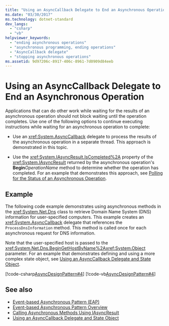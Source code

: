 ```yaml
---
title: "Using an AsyncCallback Delegate to End an Asynchronous Operation"
ms.date: "03/30/2017"
ms.technology: dotnet-standard
dev_langs: 
  - "csharp"
  - "vb"
helpviewer_keywords: 
  - "ending asynchronous operations"
  - "asynchronous programming, ending operations"
  - "AsyncCallback delegate"
  - "stopping asynchronous operations"
ms.assetid: 9d97206c-8917-406c-8961-7d0909d84eeb
---
```

# Using an AsyncCallback Delegate to End an Asynchronous Operation
Applications that can do other work while waiting for the results of an asynchronous operation should not block waiting until the operation completes. Use one of the following options to continue executing instructions while waiting for an asynchronous operation to complete:  
  
- Use an <xref:System.AsyncCallback> delegate to process the results of the asynchronous operation in a separate thread. This approach is demonstrated in this topic.  
  
- Use the <xref:System.IAsyncResult.IsCompleted%2A> property of the <xref:System.IAsyncResult> returned by the asynchronous operation's **Begin**_OperationName_ method to determine whether the operation has completed. For an example that demonstrates this approach, see [Polling for the Status of an Asynchronous Operation](../../../docs/standard/asynchronous-programming-patterns/polling-for-the-status-of-an-asynchronous-operation.md).  
  
## Example  
 The following code example demonstrates using asynchronous methods in the <xref:System.Net.Dns> class to retrieve Domain Name System (DNS) information for user-specified computers. This example creates an <xref:System.AsyncCallback> delegate that references the `ProcessDnsInformation` method. This method is called once for each asynchronous request for DNS information.  
  
 Note that the user-specified host is passed to the <xref:System.Net.Dns.BeginGetHostByName%2A><xref:System.Object> parameter. For an example that demonstrates defining and using a more complex state object, see [Using an AsyncCallback Delegate and State Object](../../../docs/standard/asynchronous-programming-patterns/using-an-asynccallback-delegate-and-state-object.md).  
  
 [!code-csharp[AsyncDesignPattern#4](../../../samples/snippets/csharp/VS_Snippets_CLR/AsyncDesignPattern/CS/AsyncDelegateNoStateObject.cs#4)]
 [!code-vb[AsyncDesignPattern#4](../../../samples/snippets/visualbasic/VS_Snippets_CLR/AsyncDesignPattern/VB/AsyncDelegateNoState.vb#4)]  
  
## See also

- [Event-based Asynchronous Pattern (EAP)](../../../docs/standard/asynchronous-programming-patterns/event-based-asynchronous-pattern-eap.md)
- [Event-based Asynchronous Pattern Overview](../../../docs/standard/asynchronous-programming-patterns/event-based-asynchronous-pattern-overview.md)
- [Calling Asynchronous Methods Using IAsyncResult](../../../docs/standard/asynchronous-programming-patterns/calling-asynchronous-methods-using-iasyncresult.md)
- [Using an AsyncCallback Delegate and State Object](../../../docs/standard/asynchronous-programming-patterns/using-an-asynccallback-delegate-and-state-object.md)
